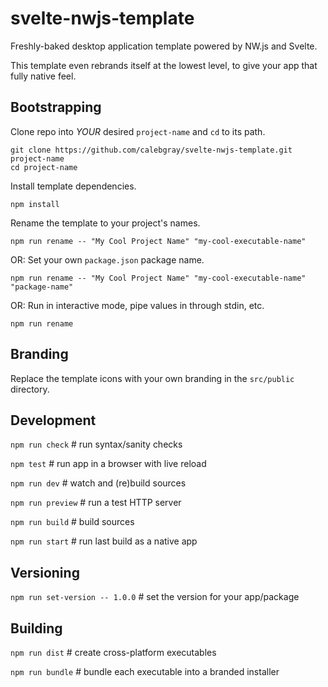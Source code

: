 # svelte-nwjs-template
Freshly-baked desktop application template powered by NW.js and Svelte.

This template even rebrands itself at the lowest level, to give your app that fully native feel.


## Bootstrapping
Clone repo into *YOUR* desired `project-name` and `cd` to its path.
```shell
git clone https://github.com/calebgray/svelte-nwjs-template.git project-name
cd project-name
```
Install template dependencies.
```shell
npm install
```
Rename the template to your project's names.
```shell
npm run rename -- "My Cool Project Name" "my-cool-executable-name"
```
OR: Set your own `package.json` package name.
```shell
npm run rename -- "My Cool Project Name" "my-cool-executable-name" "package-name"
```
OR: Run in interactive mode, pipe values in through stdin, etc.
```shell
npm run rename
```


## Branding
Replace the template icons with your own branding in the `src/public` directory.


## Development
`npm run check` # run syntax/sanity checks

`npm test` # run app in a browser with live reload

`npm run dev` # watch and (re)build sources

`npm run preview` # run a test HTTP server

`npm run build` # build sources

`npm run start` # run last build as a native app


## Versioning
`npm run set-version -- 1.0.0` # set the version for your app/package


## Building
`npm run dist` # create cross-platform executables

`npm run bundle` # bundle each executable into a branded installer
